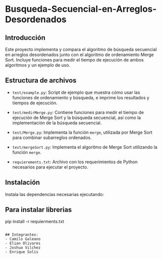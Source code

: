 # Busqueda-Secuencial-en-Arreglos-Desordenados

## Introducción
Este proyecto implementa y compara el algoritmo de búsqueda secuencial en arreglos desordenados junto con el algoritmo de ordenamiento Merge Sort. Incluye funciones para medir el tiempo de ejecución de ambos algoritmos y un ejemplo de uso.

## Estructura de archivos
- `test/example.py`: Script de ejemplo que muestra cómo usar las funciones de ordenamiento y búsqueda, e imprime los resultados y tiempos de ejecución.

- `test/medirMerge.py`: Contiene funciones para medir el tiempo de ejecución de Merge Sort y la búsqueda secuencial, así como la implementación de la búsqueda secuencial.

- `test/Merge.py`: Implementa la función `merge`, utilizada por Merge Sort para combinar subarreglos ordenados.

- `test/mergeSort.py`: Implementa el algoritmo de Merge Sort utilizando la función `merge`.

- `requierements.txt`: Archivo con los requerimientos de Python necesarios para ejecutar el proyecto.

## Instalación
Instala las dependencias necesarias ejecutando:

## Para instalar librerias
pip install -r requierments.txt
```

## Integrantes:
- Camilo Galeano
- Elian Olivares
- Joshua Vilchez
- Enrique Solis
